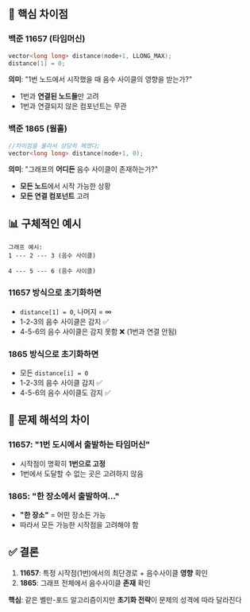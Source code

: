 ## 🎯 핵심 차이점

### **백준 11657 (타임머신)**
```cpp
vector<long long> distance(node+1, LLONG_MAX);
distance[1] = 0;
```
**의미**: "1번 노드에서 시작했을 때 음수 사이클의 영향을 받는가?"
- 1번과 **연결된 노드들**만 고려
- 1번과 연결되지 않은 컴포넌트는 무관

### **백준 1865 (웜홀)**  
```cpp
//차이점을 몰라서 상당히 헤맸다;
vector<long long> distance(node+1, 0);
```
**의미**: "그래프의 **어디든** 음수 사이클이 존재하는가?"
- **모든 노드**에서 시작 가능한 상황
- **모든 연결 컴포넌트** 고려

## 📊 구체적인 예시

```
그래프 예시:
1 --- 2 --- 3 (음수 사이클)
    
4 --- 5 --- 6 (음수 사이클)
```

### **11657 방식으로 초기화하면**
- `distance[1] = 0`, 나머지 = ∞
- 1-2-3의 음수 사이클은 감지 ✅
- 4-5-6의 음수 사이클은 감지 못함 ❌ (1번과 연결 안됨)

### **1865 방식으로 초기화하면**
- 모든 `distance[i] = 0`
- 1-2-3의 음수 사이클 감지 ✅  
- 4-5-6의 음수 사이클도 감지 ✅

## 🧠 문제 해석의 차이

### **11657**: "1번 도시에서 출발하는 타임머신"
- 시작점이 명확히 **1번으로 고정**
- 1번에서 도달할 수 없는 곳은 고려하지 않음

### **1865**: "한 장소에서 출발하여..."
- **"한 장소"** = 어떤 장소든 가능
- 따라서 모든 가능한 시작점을 고려해야 함

## ✅ 결론

1. **11657**: 특정 시작점(1번)에서의 최단경로 + 음수사이클 **영향** 확인
2. **1865**: 그래프 전체에서 음수사이클 **존재** 확인

**핵심**: 같은 벨만-포드 알고리즘이지만 **초기화 전략**이 문제의 성격에 따라 달라진다
